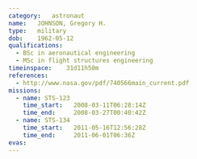 ```yaml
---
category:	astronaut
name:	JOHNSON, Gregory H.
type:	military
dob:	1962-05-12
qualifications:
  - BSc in aeronautical engineering
  - MSc in flight structures engineering
timeinspace:	31d11h50m
references:
  - http://www.nasa.gov/pdf/740566main_current.pdf
missions:
  - name: STS-123
    time_start:   2008-03-11T06:28:14Z
    time_end:     2008-03-27T00:40:42Z
  - name: STS-134
    time_start:   2011-05-16T12:56:28Z
    time_end:     2011-06-01T06:36Z
evas:
---
```

